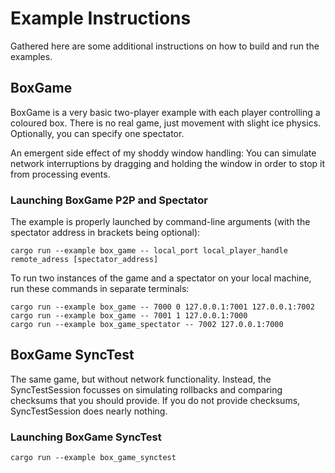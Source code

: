 # Example Instructions

Gathered here are some additional instructions on how to build and run the examples.

## BoxGame
BoxGame is a very basic two-player example with each player controlling a coloured box. 
There is no real game, just movement with slight ice physics. Optionally, 
you can specify one spectator.

An emergent side effect of my shoddy window handling: You can simulate network interruptions by 
dragging and holding the window in order to stop it from processing events.

### Launching BoxGame P2P and Spectator
The example is properly launched by command-line arguments 
(with the spectator address in brackets being optional):
```
cargo run --example box_game -- local_port local_player_handle remote_adress [spectator_address]
```

To run two instances of the game and a spectator on your local machine, 
run these commands in separate terminals:
```
cargo run --example box_game -- 7000 0 127.0.0.1:7001 127.0.0.1:7002
cargo run --example box_game -- 7001 1 127.0.0.1:7000 
cargo run --example box_game_spectator -- 7002 127.0.0.1:7000 
```

## BoxGame SyncTest
The same game, but without network functionality. 
Instead, the SyncTestSession focusses on simulating rollbacks and comparing checksums that you
should provide. If you do not provide checksums, SyncTestSession does nearly nothing.

### Launching BoxGame SyncTest
```
cargo run --example box_game_synctest
```
